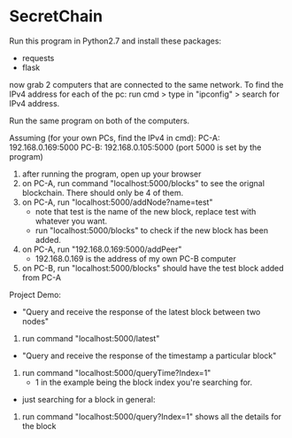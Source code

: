 # SecretChain

Run this program in Python2.7 and install these packages:
- requests
- flask

now grab 2 computers that are connected to the same network.
To find the IPv4 address for each of the pc: run cmd > type in "ipconfig" > search for IPv4 address.

Run the same program on both of the computers.

Assuming (for your own PCs, find the IPv4 in cmd):
PC-A: 192.168.0.169:5000
PC-B: 192.168.0.105:5000
(port 5000 is set by the program)

1. after running the program, open up your browser
2. on PC-A, run command "localhost:5000/blocks" to see the orignal blockchain. There should only be 4 of them.
3. on PC-A, run "localhost:5000/addNode?name=test"
    - note that test is the name of the new block, replace test with whatever you want.
    - run "localhost:5000/blocks" to check if the new block has been added.
4. on PC-A, run "192.168.0.169:5000/addPeer"
    - 192.168.0.169 is the address of my own PC-B computer
5. on PC-B, run "localhost:5000/blocks" should have the test block added from PC-A


Project Demo:
- "Query and receive the response of the latest block between two nodes"
1. run command "localhost:5000/latest"

- "Query and receive the response of the timestamp a particular block"
1. run command "localhost:5000/queryTime?Index=1"
    - 1 in the example being the block index you're searching for.
    
- just searching for a block in general:
1. run command "localhost:5000/query?Index=1"
    shows all the details for the block
